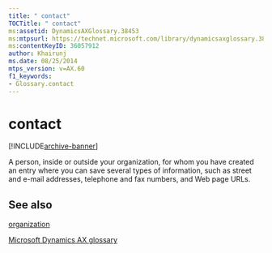 ```yaml
---
title: " contact"
TOCTitle: " contact"
ms:assetid: DynamicsAXGlossary.38453
ms:mtpsurl: https://technet.microsoft.com/library/dynamicsaxglossary.38453(v=AX.60)
ms:contentKeyID: 36057912
author: Khairunj
ms.date: 08/25/2014
mtps_version: v=AX.60
f1_keywords:
- Glossary.contact
---
```


# contact


[!INCLUDE[archive-banner](includes/archive-banner.md)]

A person, inside or outside your organization, for whom you have created an entry where you can save several types of information, such as street and e-mail addresses, telephone and fax numbers, and Web page URLs.

## See also

[organization](organization.md)

[Microsoft Dynamics AX glossary](glossary/microsoft-dynamics-ax-glossary.md)

  


